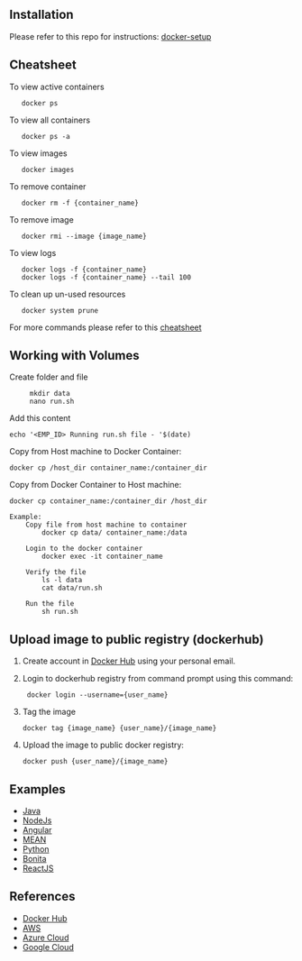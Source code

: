 ## Installation
Please refer to this repo for instructions: [docker-setup](https://github.com/mbzama/docker-setup)
   
      
## Cheatsheet

  To view active containers
  
	   docker ps 
	
  To view all containers
  
	   docker ps -a
	
  To view images
  
	   docker images

  To remove container
  
	   docker rm -f {container_name}
	
  To remove image
  
	   docker rmi --image {image_name}
    

  To view logs
  
       docker logs -f {container_name}
       docker logs -f {container_name} --tail 100

  To clean up un-used resources
  
	   docker system prune
       
For more commands please refer to this [cheatsheet](https://github.com/mbzama/docker-training/blob/master/docker-cheatsheet.pdf)
     
     
       
## Working with Volumes
Create folder and file

	     mkdir data
	     nano run.sh
	
    
Add this content 

	echo '<EMP_ID> Running run.sh file - '$(date)
    
	
Copy from Host machine to Docker Container:

    docker cp /host_dir container_name:/container_dir
    

Copy from Docker Container to Host machine:

    docker cp container_name:/container_dir /host_dir
   
    Example:
    	Copy file from host machine to container 
	   		docker cp data/ container_name:/data	
	
     	Login to the docker container
	   		docker exec -it container_name
	
     	Verify the file
	   		ls -l data
	   		cat data/run.sh
	
     	Run the file
	   		sh run.sh
 


## Upload image to public registry (dockerhub)

   1. Create account in [Docker Hub](https://hub.docker.com) using your personal email. 
   
                  	
  2. Login to dockerhub registry from command prompt using this command:
  
	      docker login --username={user_name} 

  3. Tag the image
  
	     docker tag {image_name} {user_name}/{image_name}

  4. Upload the image to public docker registry:
  
	     docker push {user_name}/{image_name}
	     
	     
    
## Examples
- [Java](https://github.com/mbzama/docker-examples-java)
- [NodeJs](https://github.com/mbzama/docker-training-nodejs)
- [Angular](https://github.com/mbzama/docker-examples-angular)
- [MEAN](https://github.com/mbzama/docker-examples-mean)
- [Python](https://github.com/mbzama/docker-examples-python)
- [Bonita](https://github.com/mbzama/docker-examples-bonita)
- [ReactJS](https://github.com/mbzama/docker-examples-reactjs)



## References
- [Docker Hub](https://hub.docker.com)
- [AWS](https://aws.amazon.com/console)
- [Azure Cloud](https://portal.azure.com)
- [Google Cloud](http://cloud.google.com)
